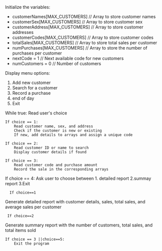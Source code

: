 Initialize the variables:
- customerNames[MAX_CUSTOMERS] // Array to store customer names
- customerSex[MAX_CUSTOMERS]   // Array to store customer sex
- customerAddress[MAX_CUSTOMERS] // Array to store customer addresses
- customerCodes[MAX_CUSTOMERS] // Array to store customer codes
- totalSales[MAX_CUSTOMERS]    // Array to store total sales per customer
- numPurchases[MAX_CUSTOMERS]  // Array to store the number of purchases per customer
- nextCode = 1                 // Next available code for new customers
- numCustomers = 0              // Number of customers

Display menu options:
1. Add new customer
2. Search for a customer
3. Record a purchase
4. end of day
5. Exit

While true:
    Read user's choice

    If choice == 1:
        Read customer name, sex, and address
        Check if the customer is new or existing
        If new, add details to arrays and assign a unique code

    If choice == 2:
        Read customer ID or name to search
        Display customer details if found

    If choice == 3:
        Read customer code and purchase amount
        Record the sale in the corresponding arrays

If choice == 4:
Ask user to choose between 1. detailed report
2.summay report
3.Exit

      If choice==1
 Generate detailed report with customer details, sales, total sales, and average sales per customer

     If choice==2
Generate summary report with the number of customers, total sales, and total items sold

    If choice == 3 ||choice==5:
        Exit the program


